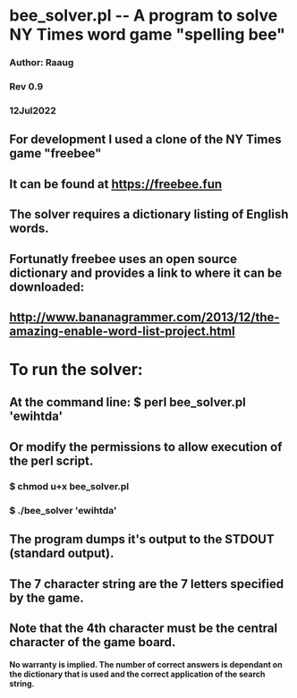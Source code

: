 # bee_solver.pl -- A program to solve NY Times word game "spelling bee"
### Author: Raaug
### Rev 0.9
### 12Jul2022
## For development I used a clone of the NY Times game "freebee"
## It can be found at https://freebee.fun
## The solver requires a dictionary listing of English words.
## Fortunatly freebee uses an open source dictionary and provides a link to where it can be downloaded:
## http://www.bananagrammer.com/2013/12/the-amazing-enable-word-list-project.html
# To run the solver:
## At the command line: $ perl bee_solver.pl 'ewihtda'
## Or modify the permissions to allow execution of the perl script.
### $ chmod u+x bee_solver.pl
### $ ./bee_solver 'ewihtda'
## The program dumps it's output to the STDOUT (standard output).
## The 7 character string are the 7 letters specified by the game.
## Note that the 4th character must be the central character of the game board.
#### No warranty is implied. The number of correct answers is dependant on the dictionary that is used and the correct application of the search string.
